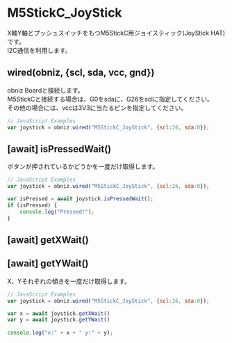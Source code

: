 # M5StickC_JoyStick

X軸Y軸とプッシュスイッチをもつM5StickC用ジョイスティック(JoyStick HAT)です。  
I2C通信を利用します。  

## wired(obniz, {scl, sda, vcc, gnd})
obniz Boardと接続します。  
M5StickCと接続する場合は、G0をsdaに、G26をsclに指定してください。  
その他の場合には、vccは3V3に当たるピンを指定してください。  

```javascript
// JavaScript Examples
var joystick = obniz.wired("M5StickC_JoyStick", {scl:26, sda:0});
```


## [await] isPressedWait()
ボタンが押されているかどうかを一度だけ取得します。  

```javascript
// JavaScript Examples
var joystick = obniz.wired("M5StickC_JoyStick", {scl:26, sda:0});

var isPressed = await joystick.isPressedWait();
if (isPressed) {
    console.log("Pressed!");
}
```


## [await] getXWait()
## [await] getYWait()

X、Yそれぞれの傾きを一度だけ取得します。

```javascript
// JavaScript Examples
var joystick = obniz.wired("M5StickC_JoyStick", {scl:26, sda:0});

var x = await joystick.getXWait()
var y = await joystick.getYWait()
 
console.log("x:" + x + " y:" + y);
```